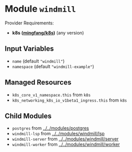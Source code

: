 
# Module `windmill`

Provider Requirements:
* **k8s ([mingfang/k8s](https://registry.terraform.io/providers/mingfang/k8s/latest))** (any version)

## Input Variables
* `name` (default `"windmill"`)
* `namespace` (default `"windmill-example"`)

## Managed Resources
* `k8s_core_v1_namespace.this` from `k8s`
* `k8s_networking_k8s_io_v1beta1_ingress.this` from `k8s`

## Child Modules
* `postgres` from [../../modules/postgres](../../modules/postgres)
* `windmill-lsp` from [../../modules/windmill/lsp](../../modules/windmill/lsp)
* `windmill-server` from [../../modules/windmill/server](../../modules/windmill/server)
* `windmill-worker` from [../../modules/windmill/worker](../../modules/windmill/worker)

